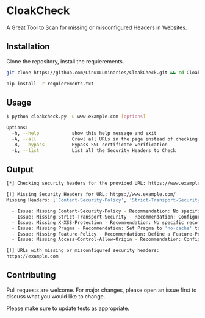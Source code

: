 # CloakCheck

A Great Tool to Scan for missing or misconfigured Headers in Websites.

## Installation

Clone the repository, install the requierements.

```bash
git clone https://github.com/LinuxLuminaries/CloakCheck.git && cd CloakCheck
```

```bash
pip install -r requierements.txt
```


## Usage

```sh
$ python cloakcheck.py -u www.example.com [options]

Options:
  -h, --help            show this help message and exit
  -A, --all             Crawl all URLs in the page instead of checking just the given URL.
  -B, --bypass          Bypass SSL certificate verification
  -L, --list            List all the Security Headers to Check
```

## Output

```bash
[*] Checking security headers for the provided URL: https://www.example.com/

[!] Missing Security Headers for URL: https://www.example.com/
Missing Headers: ['Content-Security-Policy', 'Strict-Transport-Security', 'X-XSS-Protection', 'Pragma', 'Feature-Policy', 'Access-Control-Allow-Origin']

  - Issue: Missing Content-Security-Policy - Recommendation: No specific recommendation available.
  - Issue: Missing Strict-Transport-Security - Recommendation: Configure Strict-Transport-Security with a 'max-age' of at least 31536000 (1 year) and include 'includeSubDomains' to enforce security across all subdomains.
  - Issue: Missing X-XSS-Protection - Recommendation: No specific recommendation available.
  - Issue: Missing Pragma - Recommendation: Set Pragma to 'no-cache' to control caching behavior.
  - Issue: Missing Feature-Policy - Recommendation: Define a Feature-Policy to control which features can be used in the web application.
  - Issue: Missing Access-Control-Allow-Origin - Recommendation: Configure Access-Control-Allow-Origin to restrict which domains can access resources.

[!] URLs with missing or misconfigured security headers:
https://example.com
```
## Contributing

Pull requests are welcome. For major changes, please open an issue first
to discuss what you would like to change.

Please make sure to update tests as appropriate.

